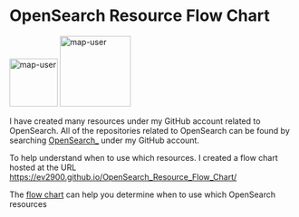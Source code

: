 # OpenSearch Resource Flow Chart

 <img width="85" alt="map-user" src="https://img.shields.io/badge/views-221-green"> <img width="125" alt="map-user" src="https://img.shields.io/badge/unique visits-056-green">

I have created many resources under my GitHub account related to OpenSearch. All of the repositories related to OpenSearch can be found by searching [OpenSearch_](https://github.com/ev2900?tab=repositories&q=OpenSearch_&type=&language=&sort=) under my GitHub account.

To help understand when to use which resources. I created a flow chart hosted at the URL https://ev2900.github.io/OpenSearch_Resource_Flow_Chart/

The [flow chart](https://ev2900.github.io/OpenSearch_Resource_Flow_Chart/) can help you determine when to use which OpenSearch resources
